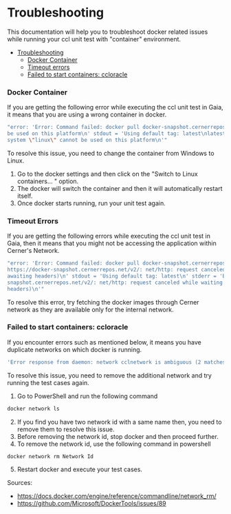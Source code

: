 # Troubleshooting

This documentation will help you to troubleshoot docker related issues while running your ccl unit test with "container" environment.

- [Troubleshooting](#troubleshooting)
    - [Docker Container](#docker-container)
    - [Timeout errors](#timeout-errors)
    - [Failed to start containers: ccloracle](#failed-to-start-containers-ccloracle)
    
### Docker Container
If you are getting the following error while executing the ccl unit test in Gaia, it means that you are using a wrong container in docker.
```sh
"error: 'Error: Command failed: docker pull docker-snapshot.cernerrepos.net/mpages/ccltesting \nimage operating system \"linux\" cannot 
be used on this platform\n' stdout = 'Using default tag: latest\nlatest: Pulling from mpages/ccltesting\n' stderr = 'image operating 
system \"linux\" cannot be used on this platform\n'"
```
To resolve this issue, you need to change the container from Windows to Linux.
1. Go to the docker settings and then click on the "Switch to Linux containers... " option.
2. The docker will switch the container and then it will automatically restart itself.
3. Once docker starts running, run your unit test again.

### Timeout Errors
If you are getting the following errors while executing the ccl unit test in Gaia, then it means that you might not be accessing the application within Cerner's Network.
```sh
"error: 'Error: Command failed: docker pull docker-snapshot.cernerrepos.net/mpages/ccltesting \nError response from daemon: Get 
https://docker-snapshot.cernerrepos.net/v2/: net/http: request canceled while waiting for connection (Client.Timeout exceeded while 
awaiting headers)\n' stdout = 'Using default tag: latest\n' stderr = 'Error response from daemon: Get https://docker-
snapshot.cernerrepos.net/v2/: net/http: request canceled while waiting for connection (Client.Timeout exceeded while awaiting 
headers)\n'"
```
To resolve this error, try fetching the docker images through Cerner network as they are available only for the internal network.

### Failed to start containers: ccloracle

If you encounter errors such as mentioned below, it means you have duplicate networks on which docker is running.
```sh
'Error response from daemon: network cclnetwork is ambiguous (2 matches found on name)\nError: failed to start containers: ccloracle\n'"
```
To resolve this issue, you need to remove the additional network and try running the test cases again.
1. Go to PowerShell and run the following command
```sh
docker network ls
```
2. If you find you have two network id with a same name then, you need to remove them to resolve this issue.
3. Before removing the network id, stop docker and then proceed further.
4. To remove the network id, use the following command in powershell
```sh
docker network rm Network Id
```
5. Restart docker and execute your test cases.

Sources:
* https://docs.docker.com/engine/reference/commandline/network_rm/
* https://github.com/Microsoft/DockerTools/issues/89
    
